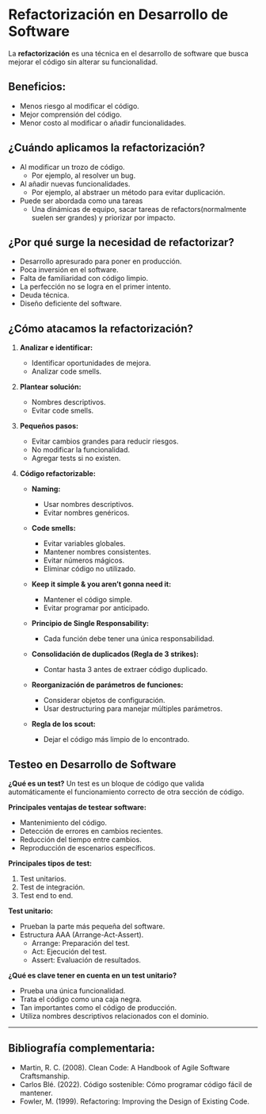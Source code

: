# Refactorización en Desarrollo de Software

La **refactorización** es una técnica en el desarrollo de software que busca mejorar el código sin alterar su funcionalidad.

## Beneficios:

- Menos riesgo al modificar el código.
- Mejor comprensión del código.
- Menor costo al modificar o añadir funcionalidades.

## ¿Cuándo aplicamos la refactorización?

- Al modificar un trozo de código.
  - Por ejemplo, al resolver un bug.
- Al añadir nuevas funcionalidades.
  - Por ejemplo, al abstraer un método para evitar duplicación.
- Puede ser abordada como una tareas
  - Una dinámicas de equipo, sacar tareas de refactors(normalmente suelen ser grandes) y priorizar por impacto.

## ¿Por qué surge la necesidad de refactorizar?

- Desarrollo apresurado para poner en producción.
- Poca inversión en el software.
- Falta de familiaridad con código limpio.
- La perfección no se logra en el primer intento.
- Deuda técnica.
- Diseño deficiente del software.

## ¿Cómo atacamos la refactorización?

1. **Analizar e identificar:**

   - Identificar oportunidades de mejora.
   - Analizar code smells.

2. **Plantear solución:**

   - Nombres descriptivos.
   - Evitar code smells.

3. **Pequeños pasos:**

   - Evitar cambios grandes para reducir riesgos.
   - No modificar la funcionalidad.
   - Agregar tests si no existen.

4. **Código refactorizable:**

   - **Naming:**

     - Usar nombres descriptivos.
     - Evitar nombres genéricos.

   - **Code smells:**

     - Evitar variables globales.
     - Mantener nombres consistentes.
     - Evitar números mágicos.
     - Eliminar código no utilizado.

   - **Keep it simple & you aren’t gonna need it:**

     - Mantener el código simple.
     - Evitar programar por anticipado.

   - **Principio de Single Responsability:**

     - Cada función debe tener una única responsabilidad.

   - **Consolidación de duplicados (Regla de 3 strikes):**

     - Contar hasta 3 antes de extraer código duplicado.

   - **Reorganización de parámetros de funciones:**

     - Considerar objetos de configuración.
     - Usar destructuring para manejar múltiples parámetros.

   - **Regla de los scout:**
     - Dejar el código más limpio de lo encontrado.

## Testeo en Desarrollo de Software

**¿Qué es un test?**
Un test es un bloque de código que valida automáticamente el funcionamiento correcto de otra sección de código.

**Principales ventajas de testear software:**

- Mantenimiento del código.
- Detección de errores en cambios recientes.
- Reducción del tiempo entre cambios.
- Reproducción de escenarios específicos.

**Principales tipos de test:**

1. Test unitarios.
2. Test de integración.
3. Test end to end.

**Test unitario:**

- Prueban la parte más pequeña del software.
- Estructura AAA (Arrange-Act-Assert).
  - Arrange: Preparación del test.
  - Act: Ejecución del test.
  - Assert: Evaluación de resultados.

**¿Qué es clave tener en cuenta en un test unitario?**

- Prueba una única funcionalidad.
- Trata el código como una caja negra.
- Tan importantes como el código de producción.
- Utiliza nombres descriptivos relacionados con el dominio.

---

## Bibliografía complementaria:

- Martin, R. C. (2008). Clean Code: A Handbook of Agile Software Craftsmanship.
- Carlos Blé. (2022). Código sostenible: Cómo programar código fácil de mantener.
- Fowler, M. (1999). Refactoring: Improving the Design of Existing Code.
